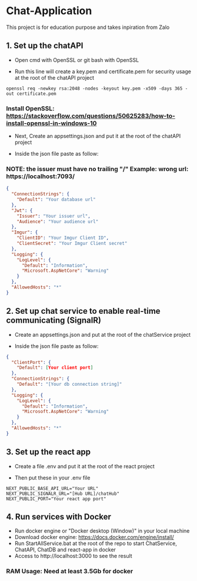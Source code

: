 # Chat-Application

This project is for education purpose and takes inpiration from Zalo

## 1. Set up the chatAPI
- Open cmd with OpenSSL or git bash with OpenSSL

- Run this line will create a key.pem and certificate.pem for security usage at the root of the chatAPI project
```shell
openssl req -newkey rsa:2048 -nodes -keyout key.pem -x509 -days 365 -out certificate.pem
```
### Install OpenSSL: https://stackoverflow.com/questions/50625283/how-to-install-openssl-in-windows-10

- Next, Create an appsettings.json and put it at the root of the chatAPI project

- Inside the json file paste as follow:
### NOTE: the issuer must have no trailing "/" Example: wrong url: https://localhost:7093/
```json
{
  "ConnectionStrings": {
    "Default": "Your database url"
  },
  "Jwt": {
    "Issuer": "Your issuer url",
    "Audience": "Your audience url"
  },
  "Imgur": {
    "ClientID": "Your Imgur Client ID",
    "ClientSecret": "Your Imgur Client secret"
  },
  "Logging": {
    "LogLevel": {
      "Default": "Information",
      "Microsoft.AspNetCore": "Warning"
    }
  },
  "AllowedHosts": "*"
}
```

## 2. Set up chat service to enable real-time communicating (SignalR)
- Create an appsettings.json and put at the root of the chatService project

- Inside the json file paste as follow:

```json
{
  "ClientPort": {
    "Default": [Your client port]
  },
  "ConnectionStrings": {
    "Default": "[Your db connection string]"
  },
  "Logging": {
    "LogLevel": {
      "Default": "Information",
      "Microsoft.AspNetCore": "Warning"
    }
  },
  "AllowedHosts": "*"
}
```

## 3. Set up the react app

- Create a file .env and put it at the root of the react project

- Then put these in your .env file

```env
NEXT_PUBLIC_BASE_API_URL="Your URL"
NEXT_PUBLIC_SIGNALR_URL="[Hub URL]/chatHub"
NEXT_PUBLIC_PORT="Your react app port"
```
## 4. Run services with Docker
- Run docker engine or "Docker desktop (Window)" in your local machine
- Download docker engine: https://docs.docker.com/engine/install/ 
- Run StartAllService.bat at the root of the repo to start ChatService, ChatAPI, ChatDB and react-app in docker
- Access to http://localhost:3000 to see the result
### RAM Usage: Need at least 3.5Gb for docker

